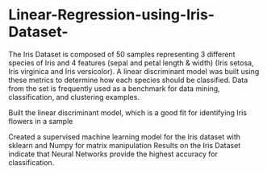 # Linear-Regression-using-Iris-Dataset-

The Iris Dataset is composed of 50 samples representing 3 different species of Iris and 4 features (sepal and petal length & width) (Iris setosa, Iris virginica and Iris versicolor). A linear discriminant model was built using these metrics to determine how each species should be classified. Data from the set is frequently used as a benchmark for data mining, classification, and clustering examples.

Built the linear discriminant model, which is a good fit for identifying Iris flowers in a sample

Created a supervised machine learning model for the Iris dataset with sklearn and Numpy for matrix manipulation
Results on the Iris Dataset indicate that Neural Networks provide the highest accuracy for classification.
